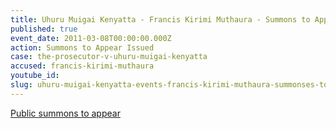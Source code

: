 ```yaml
---
title: Uhuru Muigai Kenyatta - Francis Kirimi Muthaura - Summons to Appear
published: true
event_date: 2011-03-08T00:00:00.000Z
action: Summons to Appear Issued
case: the-prosecutor-v-uhuru-muigai-kenyatta
accused: francis-kirimi-muthaura
youtube_id:
slug: uhuru-muigai-kenyatta-events-francis-kirimi-muthaura-summonses-to-appear
---
```



[Public summons to appear](https://www.icc-cpi.int/Pages/record.aspx?docNo=ICC-01/09-02/11-01)
